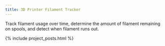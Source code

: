 ```yaml
---
title: 3D Printer Filament Tracker
---
```


Track filament usage over time, determine the amount of filament remaining on spools, and detect when filament runs out.

{% include project_posts.html %}
